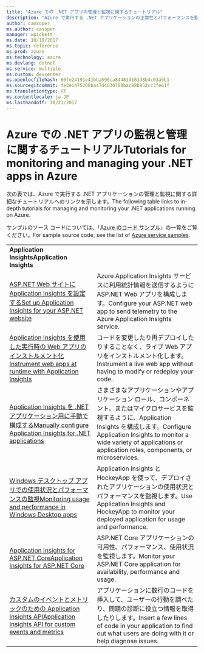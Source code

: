 ```yaml
---
title: "Azure での .NET アプリの管理と監視に関するチュートリアル"
description: "Azure で実行する .NET アプリケーションの正常性とパフォーマンスを監視し、利用統計情報をインストルメント化してユーザーがアプリを使う方法に関する情報を保存します。"
author: camsoper
ms.author: casoper
manager: wpickett
ms.date: 10/19/2017
ms.topic: reference
ms.prod: azure
ms.technology: azure
ms.devlang: dotnet
ms.service: multiple
ms.custom: devcenter
ms.openlocfilehash: 60fe24191e41bba596ca84481d161d8b4c03a9b1
ms.sourcegitcommit: fe3e1475208ba47d4630788bac88b952cc3fe61f
ms.translationtype: HT
ms.contentlocale: ja-JP
ms.lasthandoff: 10/23/2017
---
```

# <a name="tutorials-for-monitoring-and-managing-your-net-apps-in-azure"></a><span data-ttu-id="6748a-103">Azure での .NET アプリの監視と管理に関するチュートリアル</span><span class="sxs-lookup"><span data-stu-id="6748a-103">Tutorials for monitoring and managing your .NET apps in Azure</span></span>

<span data-ttu-id="6748a-104">次の表では、Azure で実行する .NET アプリケーションの管理と監視に関する詳細なチュートリアルへのリンクを示します。</span><span class="sxs-lookup"><span data-stu-id="6748a-104">The following table links to in-depth tutorials for managing and monitoring your .NET applications running on Azure.</span></span> 

<span data-ttu-id="6748a-105">サンプルのソース コードについては、「[Azure のコード サンプル](https://azure.microsoft.com/resources/samples/?platform=dotnet)」の一覧をご覧ください。</span><span class="sxs-lookup"><span data-stu-id="6748a-105">For sample source code, see the list of [Azure service samples](https://azure.microsoft.com/resources/samples/?platform=dotnet).</span></span>

| | |
|---|---|
| <span data-ttu-id="6748a-106">**Application Insights**</span><span class="sxs-lookup"><span data-stu-id="6748a-106">**Application Insights**</span></span> ||
| <span data-ttu-id="6748a-107">[ASP.NET Web サイトに Application Insights を設定する][1]</span><span class="sxs-lookup"><span data-stu-id="6748a-107">[Set up Application Insights for your ASP.NET website][1]</span></span> | <span data-ttu-id="6748a-108">Azure Application Insights サービスに利用統計情報を送信するように ASP.NET Web アプリを構成します。</span><span class="sxs-lookup"><span data-stu-id="6748a-108">Configure your ASP.NET web app to send telemetry to the Azure Application Insights service.</span></span> | 
| <span data-ttu-id="6748a-109">[Application Insights を使用した実行時の Web アプリのインストルメント化][2]</span><span class="sxs-lookup"><span data-stu-id="6748a-109">[Instrument web apps at runtime with Application Insights][2]</span></span> | <span data-ttu-id="6748a-110">コードを変更したり再デプロイしたりすることなく、ライブ Web アプリをインストルメント化します。</span><span class="sxs-lookup"><span data-stu-id="6748a-110">Instrument a live web app without having to modify or redeploy your code..</span></span> | 
| <span data-ttu-id="6748a-111">[Application Insights を .NET アプリケーション用に手動で構成する][3]</span><span class="sxs-lookup"><span data-stu-id="6748a-111">[Manually configure Application Insights for .NET applications][3]</span></span> | <span data-ttu-id="6748a-112">さまざまなアプリケーションやアプリケーション ロール、コンポーネント、またはマイクロサービスを監視するように、Application Insights を構成します。</span><span class="sxs-lookup"><span data-stu-id="6748a-112">Configure Application Insights to monitor a wide variety of applications or application roles, components, or microservices.</span></span> | 
| <span data-ttu-id="6748a-113">[Windows デスクトップ アプリでの使用状況とパフォーマンスの監視][4]</span><span class="sxs-lookup"><span data-stu-id="6748a-113">[Monitoring usage and performance in Windows Desktop apps][4]</span></span> | <span data-ttu-id="6748a-114">Application Insights と HockeyApp を使って、デプロイされたアプリケーションの使用状況とパフォーマンスを監視します。</span><span class="sxs-lookup"><span data-stu-id="6748a-114">Use Application Insights and HockeyApp to monitor your deployed application for usage and performance.</span></span> | 
| <span data-ttu-id="6748a-115">[Application Insights for ASP.NET Core][5]</span><span class="sxs-lookup"><span data-stu-id="6748a-115">[Application Insights for ASP.NET Core][5]</span></span> | <span data-ttu-id="6748a-116">ASP.NET Core アプリケーションの可用性、パフォーマンス、使用状況を監視します。</span><span class="sxs-lookup"><span data-stu-id="6748a-116">Monitor your ASP.NET Core application for availability, performance and usage.</span></span> | 
| <span data-ttu-id="6748a-117">[カスタムのイベントとメトリックのための Application Insights API][6]</span><span class="sxs-lookup"><span data-stu-id="6748a-117">[Application Insights API for custom events and metrics][6]</span></span> | <span data-ttu-id="6748a-118">アプリケーションに数行のコードを挿入して、ユーザーの行動を調べたり、問題の診断に役立つ情報を取得したりします。</span><span class="sxs-lookup"><span data-stu-id="6748a-118">Insert a few lines of code in your application to find out what users are doing with it or help diagnose issues.</span></span> | 


[1]: /azure/application-insights/app-insights-asp-net
[2]: /azure/application-insights/app-insights-monitor-performance-live-website-now
[3]: /azure/application-insights/app-insights-windows-services
[4]: /azure/application-insights/app-insights-windows-desktop
[5]: /azure/application-insights/app-insights-asp-net-core
[6]: /azure/application-insights/app-insights-api-custom-events-metrics
